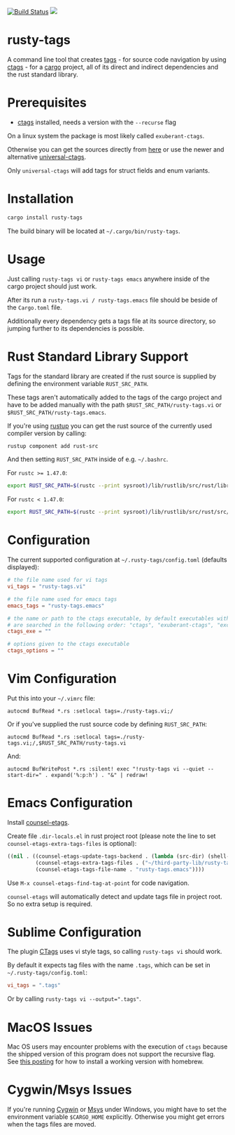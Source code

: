 [![Build Status](https://travis-ci.org/dan-t/rusty-tags.svg?branch=master)](https://travis-ci.org/dan-t/rusty-tags)
[![](http://meritbadge.herokuapp.com/rusty-tags)](https://crates.io/crates/rusty-tags)

rusty-tags
==========

A command line tool that creates [tags](https://en.wikipedia.org/wiki/Ctags) - for source code navigation by
using [ctags](<http://ctags.sourceforge.net>) - for a [cargo](<https://github.com/rust-lang/cargo>) project, all
of its direct and indirect dependencies and the rust standard library.

Prerequisites
=============

* [ctags](<http://ctags.sourceforge.net>) installed, needs a version with the `--recurse` flag

On a linux system the package is most likely called `exuberant-ctags`.

Otherwise you can get the sources directly from [here](http://ctags.sourceforge.net/) or use the newer and alternative
[universal-ctags](https://github.com/universal-ctags/ctags).

Only `universal-ctags` will add tags for struct fields and enum variants.

Installation
============

```sh
cargo install rusty-tags
```

The build binary will be located at `~/.cargo/bin/rusty-tags`.

Usage
=====

Just calling `rusty-tags vi` or `rusty-tags emacs` anywhere inside
of the cargo project should just work.

After its run a `rusty-tags.vi / rusty-tags.emacs` file should be beside of the
`Cargo.toml` file.

Additionally every dependency gets a tags file at its source directory, so
jumping further to its dependencies is possible.

Rust Standard Library Support
=============================

Tags for the standard library are created if the rust source is supplied by
defining the environment variable `RUST_SRC_PATH`.

These tags aren't automatically added to the tags of the cargo project and have
to be added manually with the path `$RUST_SRC_PATH/rusty-tags.vi` or
`$RUST_SRC_PATH/rusty-tags.emacs`.

If you're using [rustup](<https://www.rustup.rs/>) you can get the
rust source of the currently used compiler version by calling:

```sh
rustup component add rust-src
```

And then setting `RUST_SRC_PATH` inside of e.g. `~/.bashrc`.

For `rustc >= 1.47.0`:

```sh
export RUST_SRC_PATH=$(rustc --print sysroot)/lib/rustlib/src/rust/library/
```

For `rustc < 1.47.0`:

```sh
export RUST_SRC_PATH=$(rustc --print sysroot)/lib/rustlib/src/rust/src/
```

Configuration
=============

The current supported configuration at `~/.rusty-tags/config.toml` (defaults displayed):

```toml
# the file name used for vi tags
vi_tags = "rusty-tags.vi"

# the file name used for emacs tags
emacs_tags = "rusty-tags.emacs"

# the name or path to the ctags executable, by default executables with names
# are searched in the following order: "ctags", "exuberant-ctags", "exctags", "universal-ctags", "uctags"
ctags_exe = ""

# options given to the ctags executable
ctags_options = ""
```

Vim Configuration
=================

Put this into your `~/.vimrc` file:

```vim
autocmd BufRead *.rs :setlocal tags=./rusty-tags.vi;/
```

Or if you've supplied the rust source code by defining `RUST_SRC_PATH`:

```vim
autocmd BufRead *.rs :setlocal tags=./rusty-tags.vi;/,$RUST_SRC_PATH/rusty-tags.vi
```

And:

```vim
autocmd BufWritePost *.rs :silent! exec "!rusty-tags vi --quiet --start-dir=" . expand('%:p:h') . "&" | redraw!
```

Emacs Configuration
===================

Install [counsel-etags](https://github.com/redguardtoo/counsel-etags).

Create file `.dir-locals.el` in rust project root (please note the line to set `counsel-etags-extra-tags-files` is optional):

```lisp
((nil . ((counsel-etags-update-tags-backend . (lambda (src-dir) (shell-command "rusty-tags emacs")))
         (counsel-etags-extra-tags-files . ("~/third-party-lib/rusty-tags.emacs" "$RUST_SRC_PATH/rusty-tags.emacs"))
         (counsel-etags-tags-file-name . "rusty-tags.emacs"))))
```

Use `M-x counsel-etags-find-tag-at-point` for code navigation.

`counsel-etags` will automatically detect and update tags file in project root. So no extra setup is required.

Sublime Configuration
=====================

The plugin [CTags](https://github.com/SublimeText/CTags) uses vi style tags, so
calling `rusty-tags vi` should work.

By default it expects tag files with the name `.tags`, which can be set
in `~/.rusty-tags/config.toml`:

```toml
vi_tags = ".tags"
```

Or by calling `rusty-tags vi --output=".tags"`.

MacOS Issues
============

Mac OS users may encounter problems with the execution of `ctags` because the shipped version
of this program does not support the recursive flag. See [this posting](<http://gmarik.info/blog/2010/10/08/ctags-on-OSX>)
for how to install a working version with homebrew.

Cygwin/Msys Issues
==================

If you're running [Cygwin](<https://www.cygwin.com/>) or [Msys](<http://www.mingw.org/wiki/MSYS>) under Windows,
you might have to set the environment variable `$CARGO_HOME` explicitly. Otherwise you might get errors
when the tags files are moved.
